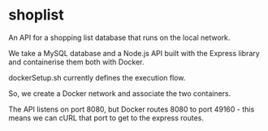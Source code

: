 # shoplist

An API for a shopping list database that runs on the local network.

We take a MySQL database and a Node.js API built with the Express library and containerise them both with Docker.

dockerSetup.sh currently defines the execution flow. 

So, we create a Docker network and associate the two containers.

The API listens on port 8080, but Docker routes 8080 to port 49160 - this means we can cURL that port to get to the express routes.





